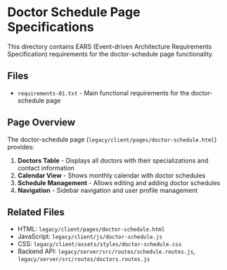 # Doctor Schedule Page Specifications

This directory contains EARS (Event-driven Architecture Requirements Specification) requirements for the doctor-schedule page functionality.

## Files

- `requirements-01.txt` - Main functional requirements for the doctor-schedule page

## Page Overview

The doctor-schedule page (`legacy/client/pages/doctor-schedule.html`) provides:

1. **Doctors Table** - Displays all doctors with their specializations and contact information
2. **Calendar View** - Shows monthly calendar with doctor schedules
3. **Schedule Management** - Allows editing and adding doctor schedules
4. **Navigation** - Sidebar navigation and user profile management

## Related Files

- HTML: `legacy/client/pages/doctor-schedule.html`
- JavaScript: `legacy/client/js/doctor-schedule.js`
- CSS: `legacy/client/assets/styles/doctor-schedule.css`
- Backend API: `legacy/server/src/routes/schedule.routes.js`, `legacy/server/src/routes/doctors.routes.js`
